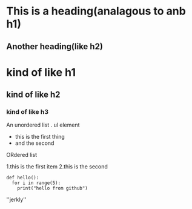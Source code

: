 This is a heading(analagous to anb h1)
=====

Another heading(like h2)
-----

# kind of like h1

## kind of like h2

### kind of like h3

An unordered list . ul element
* this is the first thing
* and the second

ORdered list

1.this is the first item
2.this is the second

```
def hello():
  for i in range(5):
    print("hello from github")
```

''jerkly''
